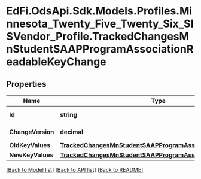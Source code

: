 # EdFi.OdsApi.Sdk.Models.Profiles.Minnesota_Twenty_Five_Twenty_Six_SISVendor_Profile.TrackedChangesMnStudentSAAPProgramAssociationReadableKeyChange

## Properties

Name | Type | Description | Notes
------------ | ------------- | ------------- | -------------
**Id** | **string** | Resource identifier | [optional] 
**ChangeVersion** | **decimal** | Change version | [optional] 
**OldKeyValues** | [**TrackedChangesMnStudentSAAPProgramAssociationReadableKey**](TrackedChangesMnStudentSAAPProgramAssociationReadableKey.md) |  | [optional] 
**NewKeyValues** | [**TrackedChangesMnStudentSAAPProgramAssociationReadableKey**](TrackedChangesMnStudentSAAPProgramAssociationReadableKey.md) |  | [optional] 

[[Back to Model list]](../README.md#documentation-for-models) [[Back to API list]](../README.md#documentation-for-api-endpoints) [[Back to README]](../README.md)

